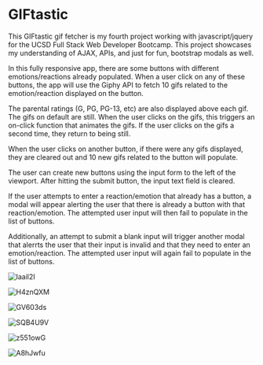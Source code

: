 # GIFtastic

This GIFtastic gif fetcher is my fourth project working with javascript/jquery for the UCSD Full Stack Web Developer Bootcamp. This project showcases my understanding of AJAX, APIs, and just for fun, bootstrap modals as well.

In this fully responsive app, there are some buttons with different emotions/reactions already populated. When a user click on any of these buttons, the app will use the Giphy API to fetch 10 gifs related to the emotion/reaction displayed on the button.

The parental ratings (G, PG, PG-13, etc) are also displayed above each gif. The gifs on default are still. When the user clicks on the gifs, this triggers an on-click function that animates the gifs. If the user clicks on the gifs a second time, they return to being still.

When the user clicks on another button, if there were any gifs displayed, they are cleared out and 10 new gifs related to the button will populate.

The user can create new buttons using the input form to the left of the viewport. After hitting the submit button, the input text field is cleared.

If the user attempts to enter a reaction/emotion that already has a button, a modal will appear alerting the user that there is already a button with that reaction/emotion. The attempted user input will then fail to populate in the list of buttons.

Additionally, an attempt to submit a blank input will trigger another modal that alerrts the user that their input is invalid and that they need to enter an emotion/reaction. The attempted user input will again fail to populate in the list of buttons.

![Iaail2I](https://user-images.githubusercontent.com/50184318/62401802-9ccdb100-b539-11e9-9b4f-9ec90fd80276.png)

![H4znQXM](https://user-images.githubusercontent.com/50184318/62401842-b40c9e80-b539-11e9-91e2-b108620bd970.jpg)

![GV603ds](https://user-images.githubusercontent.com/50184318/62401867-d69eb780-b539-11e9-908f-2d0960c635e0.jpg)

![SQB4U9V](https://user-images.githubusercontent.com/50184318/62401895-fb932a80-b539-11e9-9755-e4c5d874ea45.jpg)

![z551owG](https://user-images.githubusercontent.com/50184318/62401924-24b3bb00-b53a-11e9-91bd-229a74c620fe.jpg)

![A8hJwfu](https://user-images.githubusercontent.com/50184318/62401947-3b5a1200-b53a-11e9-9f1b-b24e5e5323cb.jpg)
